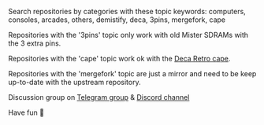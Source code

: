 Search repositories by categories with these topic keywords: computers, consoles, arcades, others, demistify, deca, 3pins, mergefork, cape

Repositories with the '3pins' topic only work with old Mister SDRAMs with the 3 extra pins.

Repositories with the 'cape' topic work ok with the [Deca Retro cape](https://github.com/somhi/DECA_retro_cape_2).

Repositories with the 'mergefork' topic are just a mirror and need to be keep up-to-date with the upstream repository.

Discussion group on [Telegram group](https://t.me/Deca_Max10_FPGA) & [Discord channel](https://discord.gg/YDdmtwh) 

Have fun 🍿 

<!--

**Here are some ideas to get you started:**

🙋‍♀️ A short introduction - what is your organization all about?
🌈 Contribution guidelines - how can the community get involved?
👩‍💻 Useful resources - where can the community find your docs? Is there anything else the community should know?
🍿 Fun facts - what does your team eat for breakfast?
🧙 Remember, you can do mighty things with the power of [Markdown](https://docs.github.com/github/writing-on-github/getting-started-with-writing-and-formatting-on-github/basic-writing-and-formatting-syntax)
-->

